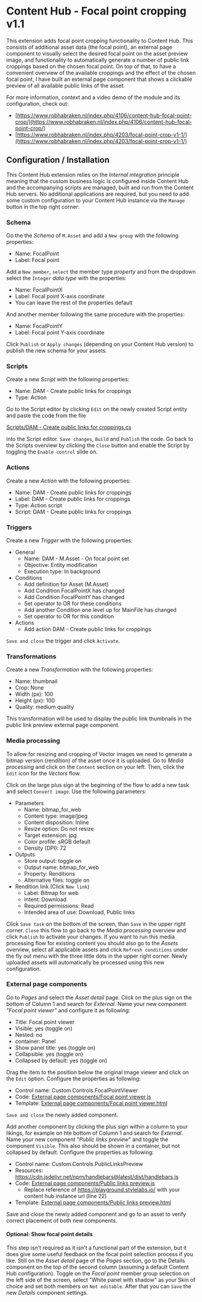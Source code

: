 # Content Hub - Focal point cropping v1.1

This extension adds focal point cropping functionality to Content Hub. This consists of additional asset data (the focal point), an external page component to visually select the desired focal point on the asset preview image, and functionality to automatically generate a number of public link croppings based on the chosen focal point. On top of that, to have a convenient overview of the available croppings and the effect of the chosen focal point, I have built an external page component that shows a clickable preview of all available public links of the asset.

For more information, context and a video demo of the module and its configuration, check out:

* [https://www.robhabraken.nl/index.php/4106/content-hub-focal-point-crop/](https://www.robhabraken.nl/index.php/4106/content-hub-focal-point-crop/)
* [https://www.robhabraken.nl/index.php/4203/focal-point-crop-v1-1/](https://www.robhabraken.nl/index.php/4203/focal-point-crop-v1-1/)

## Configuration / Installation

This Content Hub extension relies on the *Internal integration* principle meaning that the custom business logic is configured inside Content Hub and the accompanying scripts are managed, built and run from the Content Hub servers. No additional applications are required, but you need to add some custom configuration to your Content Hub instance via the `Manage` button in the top right corner:

### Schema

Go the the  *Schema* of `M.Asset` and add a `New group` with the following properties:

* Name: FocalPoint
* Label: Focal point

Add a `New member`, `select` the member type *property* and from the dropdown select the `Integer` *data type* with the properties:

* Name: FocalPointX
* Label: Focal point X-axis coordinate
* You can leave the rest of the properties default

And another member following the same procedure with the properties:

* Name: FocalPointY
* Label: Focal point Y-axis coordinate

Click `Publish` or `Apply changes` (depending on your Content Hub version) to publish the new schema for your assets.

### Scripts

Create a new *Script* with the following properties:

* Name: DAM - Create public links for croppings
* Type: Action

Go to the Script editor by clicking `Edit` on the newly created Script entity and paste the code from the file 

[Scripts/DAM - Create public links for croppings.cs](Scripts/DAM%20-%20Create%20public%20links%20for%20croppings.cs)

 into the Script editor. `Save changes`, `Build` and `Publish` the code. Go back to the Scripts overview by clicking the `Close` button and enable the Script by toggling the `Enable control` slide on.

### Actions

Create a new *Action* with the following properties:

* Name: DAM - Create public links for croppings
* Label: DAM - Create public links for croppings 
* Type: Action script
* Script: DAM - Create public links for croppings

### Triggers

Create a new *Trigger* with the following properties:

* General
  * Name: DAM - M.Asset - On focal point set
  * Objective: Entity modification
  * Execution type: In background
* Conditions
  * Add definition for Asset (M.Asset)
  * Add Condition FocalPointX has changed
  * Add Condition FocalPointY has changed
  * Set operator to OR for these conditions
  * Add another Condition one level up for MainFile has changed
  * Set operator to OR for this condition
* Actions
  * Add action DAM - Create public links for croppings

`Save and close` the trigger and click `Activate`.

### Transformations

Create a new *Transformation* with the following properties:

* Name: thumbnail
* Crop: None
* Width (px): 100
* Height (px): 100
* Quality: medium quality

This transformation will be used to display the public link thumbnails in the public link preview external page component.

### Media processing

To allow for resizing and cropping of Vector images we need to generate a bitmap version (rendition) of the asset once it is uploaded. Go to *Media processing* and click on the `Content` section on your left. Then, click the `Edit` icon for the *Vectors* flow.

Click on the large plus sign at the beginning of the flow to add a new task and select `Convert image`. Use the following parameters:

* Parameters
  * Name: bitmap_for_web
  * Content type: image/jpeg
  * Content disposition: Inline
  * Resize option: Do not resize
  * Target extension: jpg
  * Color profile: sRGB default
  * Density (DPI): 72
* Outputs
  * Store output: toggle on
  * Output name: bitmap_for_web
  * Property: Renditions
  * Alternative files: toggle on
* Rendition link (Click `New link`)
  * Label: Bitmap for web
  * Intent: Download
  * Required permissions: Read
  * Intended area of use: Download, Public links

Click `Save task` on the bottom of the screen, than `Save` in the upper right corner. `Close` this flow to go back to the *Media processing* overview and click `Publish` to activate your changes. If you want to run this media processing flow for existing content you should also go to the *Assets* overview, select all applicable assets and click `Refresh conditions` under the fly out menu with the three little dots in the upper right corner. Newly uploaded assets will automatically be processed using this new configuration.

### External page components

Go to *Pages* and select the *Asset detail* page. Click on the plus sign on the bottom of Column 1 and search for *External*. Name your new component *"Focal point viewer"* and configure it as following:

* Title: Focal point viewer
* Visible: yes (toggle on)
* Nested: no
* container: Panel
* Show panel title: yes (toggle on)
* Collapsible: yes (toggle on)
* Collapsed by default: yes (toggle on)

Drag the item to the position below the original image viewer and click on the `Edit` option. Configure the properties as following:

* Control name: Custom.Controls.FocalPointViewer
* Code: [External page components/Focal point viewer.js](External%20page%20components/Focal%20point%20viewer.js)
* Template: [External page components/Focal point viewer.html](External%20page%20components/Focal%20point%20viewer.html)

`Save and close` the newly added component.

Add another component by clicking the plus sign within a column to your likings, for example on hte bottom of Column 1 and search for *External*. Name your new component "*Public links preview*" and toggle the component `Visible`. This also should be shown in a container, but not collapsed by default. Configure the properties as following:

* Control name: Custom.Controls.PublicLinksPreview
* Resources: https://cdn.jsdelivr.net/npm/handlebars@latest/dist/handlebars.js
* Code: [External page components/Public links preview.js](External%20page%20components/Public%20links%20preview.js)
  * Replace reference of https://playground.stylelabs.io/ with your content hub instance url (line 22)
* Template: [External page components/Public links preview.html](External%20page%20components/Public%20links%20preview.html)

Save and close the newly added component and go to an asset to verify correct placement of both new components.

#### Optional: Show focal point details

This step isn't required as it isn't a functional part of the extension, but it does give some useful feedback on the focal point selection process if you like. Still on the *Asset detail* page of the *Pages* section, go to the Details component on the top of the second column (assuming a default Content Hub configuration). Toggle on the *Focal point* member group selection on the left side of the screen, select "White panel with shadow" as your Skin of choice and set both members on `Not editable`. After that you can `Save` the new *Details* component settings.
